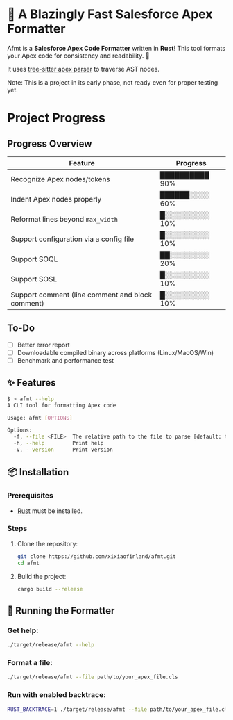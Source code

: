 # 🚀 A Blazingly Fast Salesforce Apex Formatter

Afmt is a **Salesforce Apex Code Formatter** written in **Rust**! This tool formats your Apex code for consistency and readability. 🎯

It uses [tree-sitter apex parser](https://github.com/aheber/tree-sitter-sfapex) to traverse AST nodes.

Note: This is a project in its early phase, not ready even for proper testing yet.

# Project Progress

## Progress Overview

| Feature                                         | Progress       |
| ----------------------------------------------- | -------------- |
| Recognize Apex nodes/tokens                     | ██████████ 90% |
| Indent Apex nodes properly                      | ██████░░░░ 60% |
| Reformat lines beyond `max_width`               | █░░░░░░░░░ 10% |
| Support configuration via a config file         | █░░░░░░░░░ 10% |
| Support SOQL                                    | ██░░░░░░░░ 20% |
| Support SOSL                                    | █░░░░░░░░░ 10% |
| Support comment (line comment and block comment)| █░░░░░░░░░ 10% |

## To-Do

- [ ] Better error report
- [ ] Downloadable compiled binary across platforms (Linux/MacOS/Win)
- [ ] Benchmark and performance test

## ✨ Features

```bash
$ > afmt --help
A CLI tool for formatting Apex code

Usage: afmt [OPTIONS]

Options:
  -f, --file <FILE>  The relative path to the file to parse [default: tests/files/1.cls]
  -h, --help         Print help
  -V, --version      Print version
```

## 📦 Installation

### Prerequisites

- [Rust](https://www.rust-lang.org/tools/install) must be installed.

### Steps

1. Clone the repository:
   ```bash
   git clone https://github.com/xixiaofinland/afmt.git
   cd afmt
   ```

2. Build the project:
   ```bash
   cargo build --release
   ```

## 🚀 Running the Formatter

### Get help:
```bash
./target/release/afmt --help
```

### Format a file:
```bash
./target/release/afmt --file path/to/your_apex_file.cls
```

### Run with enabled backtrace:
```bash
RUST_BACKTRACE=1 ./target/release/afmt --file path/to/your_apex_file.cls
```

